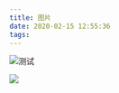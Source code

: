 ```yaml
---
title: 图片
date: 2020-02-15 12:55:36
tags:
---
```


![测试](https://github.com/lei32323/blog_source/images/_posts/测试文章/avatar.jpg)

<img src="D:\blog_source\images\_posts\测试文章\avatar.jpg" style="zoom:100%;" />

